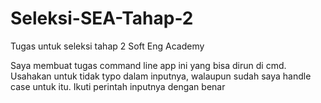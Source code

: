 # Seleksi-SEA-Tahap-2
Tugas untuk seleksi tahap 2 Soft Eng Academy

Saya membuat tugas command line app ini yang bisa dirun di cmd.
Usahakan untuk tidak typo dalam inputnya, walaupun sudah saya handle case untuk itu.
Ikuti perintah inputnya dengan benar
